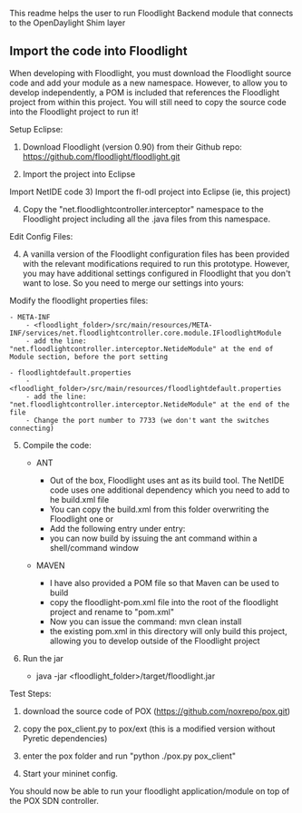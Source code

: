 This readme helps the user to run Floodlight Backend module that connects to the OpenDaylight Shim layer

Import the code into Floodlight
-------------------------------------------------------------------------

When developing with Floodlight, you must download the Floodlight source code and add your module as a new namespace.
However, to allow you to develop independently, a POM is included that references the Floodlight project from 
within this project. You will still need to copy the source code into the Floodlight project to run it!

Setup Eclipse:

1) Download Floodlight (version 0.90) from their Github repo: https://github.com/floodlight/floodlight.git

2) Import the project into Eclipse

Import NetIDE code
3) Import the fl-odl project into Eclipse (ie, this project) 

4) Copy the "net.floodlightcontroller.interceptor" namespace to the Floodlight project including all the .java files from this namespace.

Edit Config Files:

4) A vanilla version of the Floodlight configuration files has been provided with the relevant modifications required to run this prototype.
   However, you may have additional settings configured in Floodlight that you don't want to lose. So you need to merge our settings into yours: 

Modify the floodlight properties files:

	- META-INF
		- <floodlight_folder>/src/main/resources/META-INF/services/net.floodlightcontroller.core.module.IFloodlightModule
		- add the line: "net.floodlightcontroller.interceptor.NetideModule" at the end of Module section, before the port setting
		
	- floodlightdefault.properties
		- <floodlight_folder>/src/main/resources/floodlightdefault.properties
		- add the line: "net.floodlightcontroller.interceptor.NetideModule" at the end of the file
		- Change the port number to 7733 (we don't want the switches connecting)

5) Compile the code:
    - ANT
		- Out of the box, Floodlight uses ant as its build tool. The NetIDE code uses one additional dependency which you need to add to he build.xml file
		- You can copy the build.xml from this folder overwriting the Floodlight one or 
		- Add the following entry under <patternset id="lib"> entry: 
			<include name="json-20140107.jar"/>
		- you can now build by issuing the ant command within a shell/command window
	  
	- MAVEN
		- I have also provided a POM file so that Maven can be used to build
		- copy the floodlight-pom.xml file into the root of the floodlight project and rename to "pom.xml"
		- Now you can issue the command: mvn clean install
		- the existing pom.xml in this directory will only build this project, allowing you to develop outside of the Floodlight project
	
6) Run the jar

	- java -jar <floodlight_folder>/target/floodlight.jar


Test Steps:

1) download the source code of POX (https://github.com/noxrepo/pox.git)

2) copy the pox_client.py to pox/ext (this is a modified version without Pyretic dependencies)

3) enter the pox folder and run "python ./pox.py pox_client"

4) Start your mininet config.

You should now be able to run your floodlight application/module on top of the POX SDN controller. 
